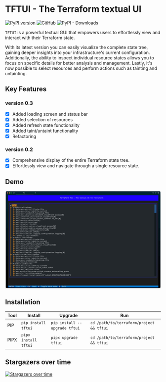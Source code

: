 # TFTUI - The Terraform textual UI

[![PyPI version](https://badge.fury.io/py/tftui.svg)](https://badge.fury.io/py/tftui)
![GitHub](https://img.shields.io/github/license/idoavrah/terraform-tui)
![PyPI - Downloads](https://img.shields.io/pypi/dm/tftui)

`TFTUI` is a powerful textual GUI that empowers users to effortlessly view and interact with their Terraform state.

With its latest version you can easily visualize the complete state tree, gaining deeper insights into your infrastructure's current configuration. Additionally, the ability to inspect individual resource states allows you to focus on specific details for better analysis and management. Lastly, it's now possible to select resources and perform actions such as tainting and untainting.

## Key Features

### version 0.3
- [x] Added loading screen and status bar
- [x] Added selection of resources
- [x] Added refresh state functionality
- [x] Added taint/untaint functionality
- [x] Refactoring

### version 0.2
- [x] Comprehensive display of the entire Terraform state tree.
- [x] Effortlessly view and navigate through a single resource state.

## Demo

![](https://github.com/idoavrah/terraform-tui/raw/main/demo/demo.gif "demo")

## Installation

| Tool            | Install             | Upgrade                       | Run                                      |
|-----------------| ------------------- | ----------------------------- | ---------------------------------------- |
| PIP             | `pip install tftui` | `pip install --upgrade tftui` | `cd /path/to/terraform/project && tftui` |
| PIPX            | `pipx install tftui`| `pipx upgrade tftui`          | `cd /path/to/terraform/project && tftui` |

## Stargazers over time
[![Stargazers over time](https://starchart.cc/idoavrah/terraform-tui.svg)](https://starchart.cc/idoavrah/terraform-tui)

